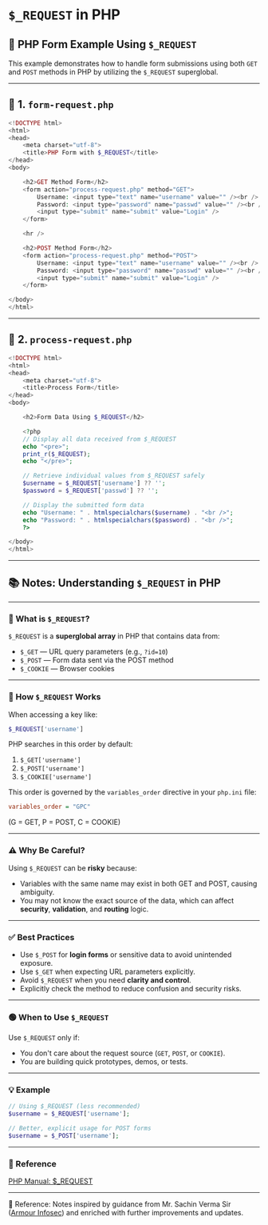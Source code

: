 
# `$_REQUEST` in PHP

## 🧾 PHP Form Example Using `$_REQUEST`

This example demonstrates how to handle form submissions using both `GET` and `POST` methods in PHP by utilizing the `$_REQUEST` superglobal.

---

## 📁 1. `form-request.php`

```php
<!DOCTYPE html>
<html>
<head>
    <meta charset="utf-8">
    <title>PHP Form with $_REQUEST</title>
</head>
<body>

    <h2>GET Method Form</h2>
    <form action="process-request.php" method="GET">
        Username: <input type="text" name="username" value="" /><br />
        Password: <input type="password" name="passwd" value="" /><br />
        <input type="submit" name="submit" value="Login" />
    </form>

    <hr />

    <h2>POST Method Form</h2>
    <form action="process-request.php" method="POST">
        Username: <input type="text" name="username" value="" /><br />
        Password: <input type="password" name="passwd" value="" /><br />
        <input type="submit" name="submit" value="Login" />
    </form>

</body>
</html>
```

---

## 📁 2. `process-request.php`

```php
<!DOCTYPE html>
<html>
<head>
    <meta charset="utf-8">
    <title>Process Form</title>
</head>
<body>

    <h2>Form Data Using $_REQUEST</h2>

    <?php
    // Display all data received from $_REQUEST
    echo "<pre>";
    print_r($_REQUEST);
    echo "</pre>";

    // Retrieve individual values from $_REQUEST safely
    $username = $_REQUEST['username'] ?? '';
    $password = $_REQUEST['passwd'] ?? '';

    // Display the submitted form data
    echo "Username: " . htmlspecialchars($username) . "<br />";
    echo "Password: " . htmlspecialchars($password) . "<br />";
    ?>

</body>
</html>
```

---

## 📚 Notes: Understanding `$_REQUEST` in PHP

---

### 🔹 What is `$_REQUEST`?

`$_REQUEST` is a **superglobal array** in PHP that contains data from:

* `$_GET` — URL query parameters (e.g., `?id=10`)
* `$_POST` — Form data sent via the POST method
* `$_COOKIE` — Browser cookies

---

### 🔧 How `$_REQUEST` Works

When accessing a key like:

```php
$_REQUEST['username']
```

PHP searches in this order by default:

1. `$_GET['username']`
2. `$_POST['username']`
3. `$_COOKIE['username']`

This order is governed by the `variables_order` directive in your `php.ini` file:

```ini
variables_order = "GPC"
```

(G = GET, P = POST, C = COOKIE)

---

### ⚠️ Why Be Careful?

Using `$_REQUEST` can be **risky** because:

* Variables with the same name may exist in both GET and POST, causing ambiguity.
* You may not know the exact source of the data, which can affect **security**, **validation**, and **routing** logic.

---

### ✅ Best Practices

* Use `$_POST` for **login forms** or sensitive data to avoid unintended exposure.
* Use `$_GET` when expecting URL parameters explicitly.
* Avoid `$_REQUEST` when you need **clarity and control**.
* Explicitly check the method to reduce confusion and security risks.

---

### 🟢 When to Use `$_REQUEST`

Use `$_REQUEST` only if:

* You don't care about the request source (`GET`, `POST`, or `COOKIE`).
* You are building quick prototypes, demos, or tests.

---

### 💡 Example

```php
// Using $_REQUEST (less recommended)
$username = $_REQUEST['username'];

// Better, explicit usage for POST forms
$username = $_POST['username'];
```

---

### 🔗 Reference

[PHP Manual: $\_REQUEST](https://www.php.net/manual/en/reserved.variables.request.php)

---
📖 Reference: Notes inspired by guidance from Mr. Sachin Verma Sir ([Armour Infosec](https://www.armourinfosec.com/)) and enriched with further improvements and updates.
